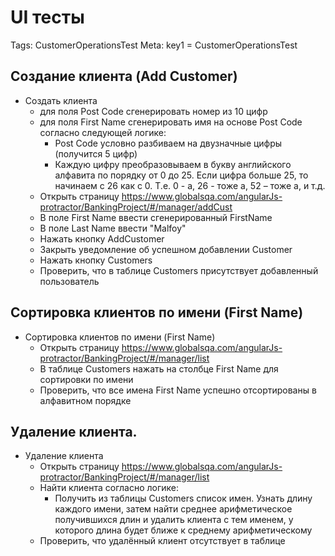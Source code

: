 # UI тесты

Tags: CustomerOperationsTest
Meta: key1 = CustomerOperationsTest

## Создание клиента (Add Customer)

* Создать клиента
    * для поля Post Code сгенерировать номер из 10 цифр
    * для поля First Name сгенерировать имя на основе Post Code согласно следующей логике:
        *  Post Code условно разбиваем на двузначные цифры (получится 5 цифр)
        * Каждую цифру преобразовываем в букву английского алфавита по порядку от 0 до 25.
          Если цифра больше 25, то начинаем с 26 как с 0. Т.е. 0 - a, 26 - тоже a, 52 – тоже a, и т.д.
    * Открыть страницу https://www.globalsqa.com/angularJs-protractor/BankingProject/#/manager/addCust
    * В поле First Name ввести сгенерированный FirstName
    * В поле Last Name ввести "Malfoy"
    * Нажать кнопку AddCustomer
    * Закрыть уведомление об успешном добавлении Customer
    * Нажать кнопку Customers
    * Проверить, что в таблице Customers присутствует добавленный пользователь

## Сортировка клиентов по имени (First Name)

* Сортировка клиентов по имени (First Name)
    * Открыть страницу https://www.globalsqa.com/angularJs-protractor/BankingProject/#/manager/list
    * В таблице Customers нажать на столбце First Name для сортировки по имени
    * Проверить, что все имена First Name успешно отсортированы в алфавитном порядке

## Удаление клиента.

* Удаление клиента
    * Открыть страницу https://www.globalsqa.com/angularJs-protractor/BankingProject/#/manager/list
    * Найти клиента согласно логике:
        * Получить из таблицы Customers список имен. Узнать длину каждого имени, затем найти среднее
          арифметическое получившихся длин и удалить клиента с тем именем, у которого длина будет ближе
          к среднему арифметическому
    * Проверить, что удалённый клиент отсутствует в таблице